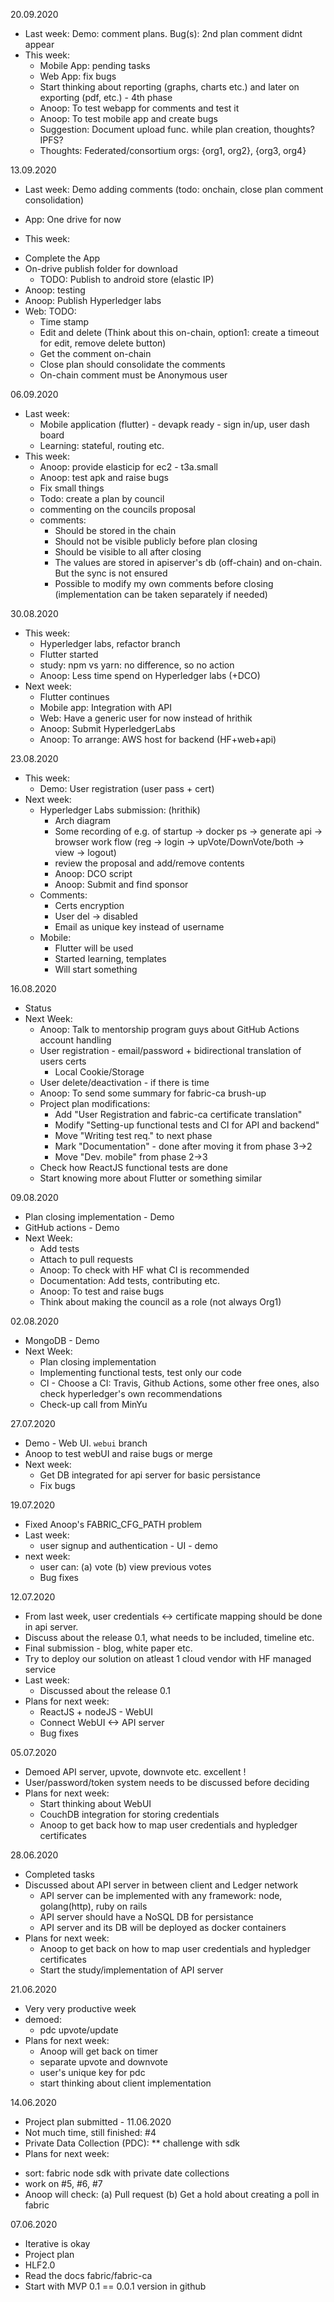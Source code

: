 20.09.2020
 * Last week: Demo: comment plans. Bug(s): 2nd plan comment didnt appear
 * This week:
    - Mobile App: pending tasks
    - Web App: fix bugs
    - Start thinking about reporting (graphs, charts etc.) and later on exporting (pdf, etc.) - 4th phase
    - Anoop: To test webapp for comments and test it
    - Anoop: To test mobile app and create bugs
    - Suggestion: Document upload func. while plan creation, thoughts? IPFS?
    - Thoughts: Federated/consortium orgs: {org1, org2}, {org3, org4}

13.09.2020
  * Last week: Demo adding comments (todo: onchain, close plan comment consolidation)
   - App: One drive for now
  * This week:
   - Complete the App
   - On-drive publish folder for download
      - TODO: Publish to android store (elastic IP)
   - Anoop: testing
   - Anoop: Publish Hyperledger labs
   - Web: TODO:
      - Time stamp
      - Edit and delete (Think about this on-chain, option1: create a timeout for edit, remove delete button)
      - Get the comment on-chain
      - Close plan should consolidate the comments
      - On-chain comment must be Anonymous user

06.09.2020
 * Last week:
   - Mobile application (flutter) - devapk ready - sign in/up, user dash board
   - Learning: stateful, routing etc.
 * This week:
   - Anoop: provide elasticip for ec2 - t3a.small
   - Anoop: test apk and raise bugs
   - Fix small things
   - Todo: create a plan by council
   - commenting on the councils proposal
   - comments:
      - Should be stored in the chain
      - Should not be visible publicly before plan closing
      - Should be visible to all after closing
      - The values are stored in apiserver's db (off-chain) and on-chain. But the sync is not ensured
      - Possible to modify my own comments before closing (implementation can be taken separately if needed)

30.08.2020
 * This week:
   - Hyperledger labs, refactor branch
   - Flutter started
   - study: npm vs yarn: no difference, so no action
   - Anoop: Less time spend on Hyperledger labs (+DCO)
 * Next week:
   - Flutter continues
   - Mobile app: Integration with API
   - Web: Have a generic user for now instead of hrithik
   - Anoop: Submit HyperledgerLabs
   - Anoop: To arrange: AWS host for backend (HF+web+api)
   
23.08.2020
 * This week:
   - Demo: User registration (user pass + cert)
 * Next week:
   - Hyperledger Labs submission: (hrithik)
      - Arch diagram
      - Some recording of e.g. of startup -> docker ps -> generate api -> browser work flow (reg -> login -> upVote/DownVote/both -> view -> logout)
      - review the proposal and add/remove contents
      - Anoop: DCO script
      - Anoop: Submit and find sponsor
   - Comments:
      - Certs encryption
      - User del -> disabled
      - Email as unique key instead of username
   - Mobile:
      - Flutter will be used
      - Started learning, templates
      - Will start something

16.08.2020
 * Status
 * Next Week:
   - Anoop: Talk to mentorship program guys about GitHub Actions account handling
   - User registration - email/password + bidirectional translation of users certs
     - Local Cookie/Storage
   - User delete/deactivation - if there is time
   - Anoop: To send some summary for fabric-ca brush-up
   - Project plan modifications:
     - Add "User Registration and fabric-ca certificate translation"
     - Modify "Setting-up functional tests and CI for API and backend"
     - Move "Writing test req." to next phase
     - Mark "Documentation" - done after moving it from phase 3->2
     - Move "Dev. mobile" from phase 2->3
   - Check how ReactJS functional tests are done
   - Start knowing more about Flutter or something similar



09.08.2020
 * Plan closing implementation - Demo
 * GitHub actions - Demo
 * Next Week:
    - Add tests
    - Attach to pull requests
    - Anoop: To check with HF what CI is recommended
    - Documentation: Add tests, contributing etc.
    - Anoop: To test and raise bugs
    - Think about making the council as a role (not always Org1)

02.08.2020
 * MongoDB - Demo
 * Next Week:
    - Plan closing implementation
    - Implementing functional tests, test only our code
    - CI - Choose a CI: Travis, Github Actions, some other free ones, also check hyperledger's own recommendations
    - Check-up call from MinYu


27.07.2020
 * Demo - Web UI. `webui` branch
 * Anoop to test webUI and raise bugs or merge
 * Next week:
   - Get DB integrated for api server for basic persistance
   - Fix bugs


19.07.2020
* Fixed Anoop's FABRIC_CFG_PATH problem
* Last week:
  - user signup and authentication - UI - demo
* next week:
  - user can: (a) vote (b) view previous votes
  - Bug fixes


12.07.2020
* From last week, user credentials <-> certificate mapping should be done in api server.
* Discuss about the release 0.1, what needs to be included, timeline etc.
* Final submission - blog, white paper etc.
* Try to deploy our solution on atleast 1 cloud vendor with HF managed service
* Last week:
  - Discussed about the release 0.1
* Plans for next week:
  - ReactJS + nodeJS - WebUI
  - Connect WebUI <-> API server
  - Bug fixes


05.07.2020
* Demoed API server, upvote, downvote etc. excellent !
* User/password/token system needs to be discussed before deciding
* Plans for next week:
  - Start thinking about WebUI
  - CouchDB integration for storing credentials
  - Anoop to get back how to map user credentials and hypledger certificates

28.06.2020
* Completed tasks
* Discussed about API server in between client and Ledger network
  - API server can be implemented with any framework: node, golang(http), ruby on rails
  - API server should have a NoSQL DB for persistance
  - API server and its DB will be deployed as docker containers
* Plans for next week:
  - Anoop to get back on how to map user credentials and hypledger certificates
  - Start the study/implementation of API server

21.06.2020
* Very very productive week
* demoed:
  - pdc upvote/update
* Plans for next week: 
  - Anoop will get back on timer
  - separate upvote and downvote
  - user's unique key for pdc
  - start thinking about client implementation

14.06.2020
* Project plan submitted - 11.06.2020
* Not much time, still finished: #4
* Private Data Collection (PDC):
  ** challenge with sdk
* Plans for next week: 
 - sort: fabric node sdk with private date collections
 - work on #5, #6, #7
 - Anoop will check: (a) Pull request (b) Get a hold about creating a poll in fabric
 
07.06.2020
* Iterative is okay
* Project plan 
* HLF2.0
* Read the docs fabric/fabric-ca
* Start with MVP 0.1 == 0.0.1 version in github
